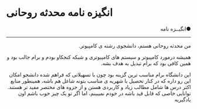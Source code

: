# انگیزه نامه محدثه روحانی

<p dir="rtl" align="right"> ●انگیــزه نامه </p>
<hr/>
<p dir="rtl" align="right">من محدثه روحانی هستم، دانشجوی رشته ی کامپیوتر.</p>
<p dir="rtl" align="right">همیشه درمورد کامپیوتر و سیستم های کامپیوتری و شبکه کنجکاو بودم و برام جالب بود و همین کافی بود که برام تبدیل به هدف بشه.</p>
<p dir="rtl" align="right">
این دانشگاه برام مناسب ترین گزینه بود چون با تسهیلاتی که فراهم شده دانشجو امکان این رو داره که در کنار تحصیل با شهریه ی مناسب بتونه شاغل هم باشه، همینطور منابع اکثر درس ها شامل مطالب زیاد و کاربردی هستن و از جزوه های مختصر مفید تر هستند.
توانایی خاصی که قابل قید باشه در خودم نمیبینم، اما اگر تو یک چیز خوب باشم اون یادگیریه </p>
